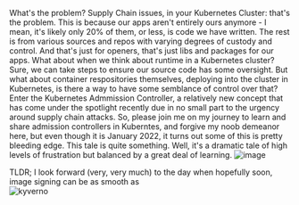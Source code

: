 What's the problem? Supply Chain issues, in your Kubernetes Cluster: that's the problem.
This is because our apps aren't entirely ours anymore - I mean, it's likely only 20% of them, or less, is code we have written.  The rest is from various sources and repos with varying degrees of custody and control.  And that's just for openers, that's just libs and packages for our apps.  What about when we think about runtime in a Kubernetes cluster?  Sure, we can take steps to ensure our source code has some oversight.  But what about container respositories themselves, deploying into the cluster in Kubernetes, is there a way to have some semblance of control over that?  Enter the Kubernetes Admmission Controller, a relatively new concept that has come under the spotlight recently due in no small part to the urgency around supply chain attacks.  So, please join me on my journey to learn and share admission controllers in Kuberntes, and forgive my noob demeanor here, but even though it is January 2022, it turns out some of this is pretty bleeding edge.   This tale is quite something.  Well, it's a dramatic tale of high levels of frustration but balanced by a great deal of learning.
![image](https://user-images.githubusercontent.com/4404271/151738456-2c55a5d7-386e-4626-a16a-a8468eb1eda4.png)

TLDR; I look forward (very, very much) to the day when hopefully soon, image signing can be as smooth as  
![kyverno](https://i.imgur.com/5r7JOIu.gif)

